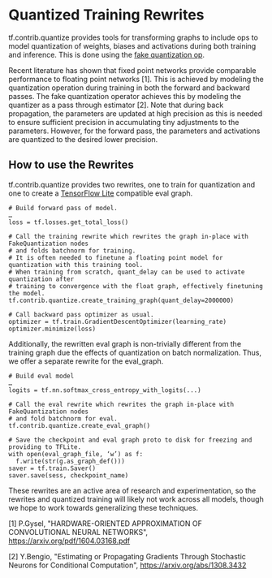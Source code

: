 # Quantized Training Rewrites

tf.contrib.quantize provides tools for transforming graphs to include ops to
model quantization of weights, biases and activations during both training and
inference. This is done using the
[fake quantization op](https://www.tensorflow.org/versions/r0.12/api_docs/python/array_ops/fake_quantization).

Recent literature has shown that fixed point networks provide comparable
performance to floating point networks [1]. This is achieved by modeling the
quantization operation during training in both the forward and backward passes.
The fake quantization operator achieves this by modeling the quantizer as a pass
through estimator [2]. Note that during back propagation, the parameters are
updated at high precision as this is needed to ensure sufficient precision in
accumulating tiny adjustments to the parameters. However, for the forward pass,
the parameters and activations are quantized to the desired lower precision.

## How to use the Rewrites

tf.contrib.quantize provides two rewrites, one to train for quantization and
one to create a [TensorFlow Lite](https://www.tensorflow.org/mobile/tflite/)
compatible eval graph.

```
# Build forward pass of model.
…
loss = tf.losses.get_total_loss()

# Call the training rewrite which rewrites the graph in-place with FakeQuantization nodes
# and folds batchnorm for training.
# It is often needed to finetune a floating point model for quantization with this training tool.
# When training from scratch, quant_delay can be used to activate quantization after
# training to convergence with the float graph, effectively finetuning the model.
tf.contrib.quantize.create_training_graph(quant_delay=2000000)

# Call backward pass optimizer as usual.
optimizer = tf.train.GradientDescentOptimizer(learning_rate)
optimizer.minimize(loss)
```

Additionally, the rewritten eval graph is non-trivially different from the
training graph due the effects of quantization on batch normalization. Thus,
we offer a separate rewrite for the eval_graph.

```
# Build eval model
…
logits = tf.nn.softmax_cross_entropy_with_logits(...)

# Call the eval rewrite which rewrites the graph in-place with FakeQuantization nodes
# and fold batchnorm for eval.
tf.contrib.quantize.create_eval_graph()

# Save the checkpoint and eval graph proto to disk for freezing and providing to TFLite.
with open(eval_graph_file, ‘w’) as f:
  f.write(str(g.as_graph_def()))
saver = tf.train.Saver()
saver.save(sess, checkpoint_name)
```

These rewrites are an active area of research and experimentation, so the
rewrites and quantized training will likely not work across all models, though
we hope to work towards generalizing these techniques.


[1] P.Gysel, "HARDWARE-ORIENTED APPROXIMATION OF CONVOLUTIONAL
NEURAL NETWORKS", https://arxiv.org/pdf/1604.03168.pdf

[2] Y.Bengio, "Estimating or Propagating Gradients Through Stochastic Neurons
for Conditional Computation", https://arxiv.org/abs/1308.3432
